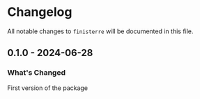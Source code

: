 # Changelog

All notable changes to `finisterre` will be documented in this file.

## 0.1.0 - 2024-06-28

### What's Changed

First version of the package
